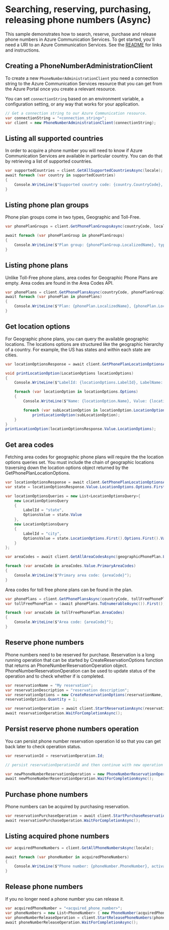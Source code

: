 # Searching, reserving, purchasing, releasing phone numbers (Async)

This sample demonstrates how to search, reserve, purchase and release phone numbers in Azure Communication Services.
To get started, you'll need a URI to an Azure Communication Services. See the [README](https://github.com/Azure/azure-sdk-for-net/blob/master/sdk/communication/Azure.Communication.Administration/README.md) for links and instructions.

## Creating a PhoneNumberAdministrationClient

To create a new `PhoneNumberAdministrationClient` you need a connection string to the Azure Communication Services resource that you can get from the Azure Portal once you create a relevant resource.

You can set `connectionString` based on an environment variable, a configuration setting, or any way that works for your application.

```C# Snippet:CreatePhoneNumberAdministrationClient
// Get a connection string to our Azure Communication resource.
var connectionString = "<connection_string>";
var client = new PhoneNumberAdministrationClient(connectionString);
```

## Listing all supported countries

In order to acquire a phone number you will need to know if Azure Communication Services are available in particular country. You can do that by retrieving a list of supported countries.

```C# Snippet:GetAllSupportedCountriesAsync
var supportedCountries = client.GetAllSupportedCountriesAsync(locale);
await foreach (var country in supportedCountries)
{
    Console.WriteLine($"Supported country code: {country.CountryCode}, name: {country.LocalizedName}");
}
```

## Listing phone plan groups

Phone plan groups come in two types, Geographic and Toll-Free.

```C# Snippet:GetPhonePlanGroupsAsync
var phonePlanGroups = client.GetPhonePlanGroupsAsync(countryCode, locale);

await foreach (var phonePlanGroup in phonePlanGroups)
{
    Console.WriteLine($"Plan group: {phonePlanGroup.LocalizedName}, type: {phonePlanGroup.PhoneNumberType}");
}
```

## Listing phone plans

Unlike Toll-Free phone plans, area codes for Geographic Phone Plans are empty. Area codes are found in the Area Codes API.

```C# Snippet:GetPhonePlansAsync
var phonePlans = client.GetPhonePlansAsync(countryCode, phonePlanGroupId, locale);
await foreach (var phonePlan in phonePlans)
{
    Console.WriteLine($"Plan: {phonePlan.LocalizedName}, {phonePlan.LocationType}");
}
```

## Get location options

For Geographic phone plans, you can query the available geographic locations. The locations options are structured like the geographic hierarchy of a country. For example, the US has states and within each state are cities.

```C# Snippet:GetPhonePlanLocationOptionsAsync
var locationOptionsResponse = await client.GetPhonePlanLocationOptionsAsync(countryCode, geographicPhonePlanGroupId, phonePlanId);

void printLocationOption(LocationOptions locationOptions)
{
    Console.WriteLine($"LabelId: {locationOptions.LabelId}, LabelName: {locationOptions.LabelName}");

    foreach (var locationOption in locationOptions.Options)
    {
        Console.WriteLine($"Name: {locationOption.Name}, Value: {locationOption.Value}");

        foreach (var subLocationOption in locationOption.LocationOptions)
            printLocationOption(subLocationOption);
    }
}
printLocationOption(locationOptionsResponse.Value.LocationOptions);
```

## Get area codes

Fetching area codes for geographic phone plans will require the the location options queries set. You must include the chain of geographic locations traversing down the location options object returned by the GetPhonePlanLocationOptions.

```C# Snippet:GeographicalAreaCodesAsync
var locationOptionsResponse = await client.GetPhonePlanLocationOptionsAsync(countryCode, geographicPhonePlanGroupId, geographicPhonePlanId);
var state = locationOptionsResponse.Value.LocationOptions.Options.First();

var locationOptionsQueries = new List<LocationOptionsQuery>{
    new LocationOptionsQuery
    {
        LabelId = "state",
        OptionsValue = state.Value
    },
    new LocationOptionsQuery
    {
        LabelId = "city",
        OptionsValue = state.LocationOptions.First().Options.First().Value
    }
};

var areaCodes = await client.GetAllAreaCodesAsync(geographicPhonePlan.LocationType.ToString(), countryCode, geographicPhonePlan.PhonePlanId, locationOptionsQueries);

foreach (var areaCode in areaCodes.Value.PrimaryAreaCodes)
{
    Console.WriteLine($"Primary area code: {areaCode}");
}
```

Area codes for toll free phone plans can be found in the plan.

```C# Snippet:TollFreePlanAreCodesAsync
var phonePlans = client.GetPhonePlansAsync(countryCode, tollFreePhonePlanGroup.PhonePlanGroupId, locale);
var tollFreePhonePlan = (await phonePlans.ToEnumerableAsync()).First();

foreach (var areaCode in tollFreePhonePlan.AreaCodes)
{
    Console.WriteLine($"Area code: {areaCode}");
}
```

## Reserve phone numbers

Phone numbers need to be reserved for purchase. Reservation is a long running operation that can be started by CreateReservationOptions function that returns an PhoneNumberReservationOperation object. PhoneNumberReservationOperation can be used to update status of the operation and to check whether if is completed.

```C# Snippet:ReservePhoneNumbersAsync
var reservationName = "My reservation";
var reservationDescription = "reservation description";
var reservationOptions = new CreateReservationOptions(reservationName, reservationDescription, new[] { phonePlanId }, areaCode);
reservationOptions.Quantity = 1;

var reservationOperation = await client.StartReservationAsync(reservationOptions);
await reservationOperation.WaitForCompletionAsync();
```

## Persist reserve phone numbers operation

You can persist phone number reservation operation Id so that you can get back later to check operation status.

```C# Snippet:PersistReservePhoneNumbersOperationAsync
var reservationId = reservationOperation.Id;

// persist reservationOperationId and then continue with new operation

var newPhoneNumberReservationOperation = new PhoneNumberReservationOperation(client, reservationId);
await newPhoneNumberReservationOperation.WaitForCompletionAsync();
```

## Purchase phone numbers

Phone numbers can be acquired by purchasing reservation.

```C# Snippet:StartPurchaseReservationAsync
var reservationPurchaseOperation = await client.StartPurchaseReservationAsync(reservationId);
await reservationPurchaseOperation.WaitForCompletionAsync();
```

## Listing acquired phone numbers

```C# Snippet:ListAcquiredPhoneNumbersAsync
var acquiredPhoneNumbers = client.GetAllPhoneNumbersAsync(locale);

await foreach (var phoneNumber in acquiredPhoneNumbers)
{
    Console.WriteLine($"Phone number: {phoneNumber.PhoneNumber}, activation state: {phoneNumber.ActivationState}");
}
```

## Release phone numbers

If you no longer need a phone number you can release it.

```C# Snippet:ReleasePhoneNumbersAsync
var acquiredPhoneNumber = "<acquired_phone_number>";
var phoneNumbers = new List<PhoneNumber> { new PhoneNumber(acquiredPhoneNumber) };
var phoneNumberReleaseOperation = client.StartReleasePhoneNumbers(phoneNumbers);
await phoneNumberReleaseOperation.WaitForCompletionAsync();
```
